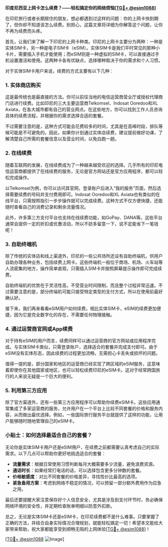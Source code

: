**印度尼西亚上网卡怎么续费？——轻松搞定你的网络烦恼[[TG💪+ @esim1088](https://t.me/s/esim1088)]**

在印尼旅行或者长期居住的朋友，想必都遇到过这样的问题：你的上网卡快到期了，但你却不知道该怎么续费。别担心，这篇文章将详细为你解答这个问题，让你不再为续费而头疼。

首先，让我们来了解一下印尼的上网卡种类。印尼的上网卡主要分为两种：一种是实体SIM卡，另一种是电子SIM卡（eSIM）。实体SIM卡是我们平时常见的那种小卡片，需要插入手机才能使用；而eSIM则是一种虚拟的SIM卡，可以直接通过手机设置激活和使用。这两种卡各有优缺点，选择哪种取决于你的需求和个人习惯。

对于实体SIM卡用户来说，续费的方式主要有以下几种：

### 1. 实体商店购买

这是最传统也是最直接的方法。你可以前往当地的电信运营商营业厅或授权代理商门店进行续费。比如印尼的三大主要运营商Telkomsel、Indosat Ooredoo和XL Axiata，在各大城市都有自己的营业网点。在这些地方，你可以找到工作人员咨询具体的续费流程，并根据你的需求选择合适的套餐。

不过需要注意的是，这种方式可能会花费较多的时间，尤其是在高峰时段，排队等候可能是不可避免的。因此，如果你计划通过实体店续费，建议提前做好功课，了解清楚自己所需的套餐信息以及营业时间，以免白跑一趟。

### 2. 在线续费

随着互联网的发展，在线续费成为了一种越来越受欢迎的选择。几乎所有的印尼电信运营商都提供了在线续费的服务，无论是官方网站还是官方应用程序，都可以轻松完成操作。

以Telkomsel为例，你可以访问其官网，登录账户后进入“我的服务”页面，然后选择需要续费的号码并支付费用即可。Indosat Ooredoo和XL Axiata也有类似的在线平台，只需按照指引一步步操作就可以完成续费。这种方式不仅方便快捷，还能随时查看自己的消费记录和剩余流量情况。

此外，许多第三方支付平台也支持在线续费功能，如GoPay、DANA等。这些平台通常会提供一定的折扣或优惠活动，所以不妨多留意一下，说不定能省下一笔钱呢！

### 3. 自助终端机

除了传统的实体店和线上渠道外，印尼的一些公共场所还设有自助终端机，供用户自助办理各种业务，包括续费上网卡。这些终端机一般位于商场、机场、火车站等人流密集的地方，操作简单直观，只需插入SIM卡并按照屏幕提示操作即可完成续费。

自助终端机的优势在于灵活性高，不受营业时间限制，而且整个过程非常迅速。不过需要注意的是，部分终端机可能只接受特定类型的支付方式，所以在使用前最好确认好。

接下来，我们再来看看eSIM用户如何续费。相比实体SIM卡，eSIM的续费更加便捷，因为它是完全数字化的存在，不需要任何物理接触。

### 4. 通过运营商官网或App续费

对于持有eSIM的用户而言，续费同样可以通过运营商的官方网站或应用程序完成。与实体SIM卡类似，只需登录账户，选择适合的套餐并完成支付即可。由于eSIM没有实体形态，因此续费的过程更加流畅，无需担心卡丢失或损坏的问题。

值得一提的是，部分国家和地区的运营商已经实现了跨区域的eSIM服务，这意味着即使你在其他国家或地区，也可以轻松续费印尼的eSIM卡。这对于经常跨国旅行的人来说无疑是一个巨大的便利。

### 5. 利用第三方应用

除了官方渠道外，还有一些第三方应用程序可以帮助你续费eSIM卡。这些应用通常集成了多家运营商的服务，允许用户在一个平台上比较不同套餐的价格和服务内容，从而做出最优选择。例如，一些国际旅行服务平台就提供了这样的功能，让用户能够随时随地管理自己的eSIM卡。

### 小贴士：如何选择最适合自己的套餐？

无论你是实体SIM卡用户还是eSIM用户，在续费之前都需要认真考虑自己的实际需求。以下几点可以帮助你更好地挑选适合的套餐：

- **流量需求**：根据日常使用习惯判断每月大概需要多少流量，避免浪费资源。
- **通话时长**：如果经常打电话的话，可以选择包含更多分钟数的套餐。
- **价格敏感度**：对比不同套餐的价格差异，寻找性价比最高的选项。
- **紧急备用方案**：考虑到网络不稳定的情况，可以预留一部分额外费用作为应急之用。

最后还要提醒大家注意保存好个人信息安全，尤其是涉及到支付环节时，务必确保网络环境的安全性，并定期检查账单明细以防意外扣款。

总之，无论是实体SIM卡还是eSIM卡，在印尼续费都不是什么难事。只要掌握了正确的方法，并结合自身实际情况合理规划，就能轻松搞定一切！希望本文能给大家带来帮助，祝大家都能享受到顺畅无阻的上网体验[[TG💪+ @esim1088](https://t.me/s/esim1088)]！

[[TG💪+ @esim1088](https://t.me/s/esim1088) ![Image](https://i.postimg.cc/4NQfJmqS/Snipaste-2025-05-13-00-14-12.png)]